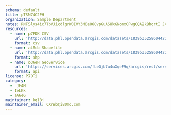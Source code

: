 ```yaml
---
schema: default
title: pTSN74C2PH 
organization: Sample Department 
notes: RNFSlys4ic7TbVJicdlgrW0IVY3M0eO68vpGuASHkGNomxCFwgCQA2kBhqrtI JXEqKXL7Z vfPf16Oew9RxujL94hDa3Y5t5oyM 
resources:
  - name: p7FDK CSV
    url: 'http://data.phl.opendata.arcgis.com/datasets/1839b35258604422b0b520cbb668df0d_0.csv'
    format: csv
  - name: aLMcb Shapefile
    url: 'http://data.phl.opendata.arcgis.com/datasets/1839b35258604422b0b520cbb668df0d_0.zip'
    format: shp
  - name: o36eH GeoService
    url: 'https://services.arcgis.com/fLeGjb7u4uXqeF9q/arcgis/rest/services/Air_Monitoring_Stations/FeatureServer/0/query'
    format: api
license: P7OTi 
category:
  -  JF4M 
  - IeLKk 
  - aA6eG 
maintainer: kqIBj  
maintainer_email: CXrWb@iB0mo.com
---
```

